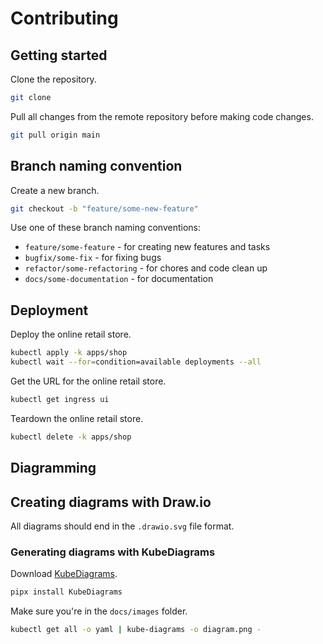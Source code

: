 # Contributing

## Getting started

Clone the repository.

```sh
git clone 
```

Pull all changes from the remote repository before making code changes.

```sh
git pull origin main
```

## Branch naming convention

Create a new branch.

```sh
git checkout -b "feature/some-new-feature"
```

Use one of these branch naming conventions:

- `feature/some-feature` - for creating new features and tasks
- `bugfix/some-fix` - for fixing bugs
- `refactor/some-refactoring` - for chores and code clean up
- `docs/some-documentation` - for documentation

## Deployment

Deploy the online retail store.

```sh
kubectl apply -k apps/shop
kubectl wait --for=condition=available deployments --all
```

Get the URL for the online retail store.

```sh
kubectl get ingress ui
```

Teardown the online retail store.

```sh
kubectl delete -k apps/shop
```

## Diagramming

## Creating diagrams with Draw.io

All diagrams should end in the `.drawio.svg` file format.

### Generating diagrams with KubeDiagrams

Download [KubeDiagrams](https://github.com/philippemerle/KubeDiagrams).

```sh
pipx install KubeDiagrams
```

Make sure you're in the `docs/images` folder.

```sh
kubectl get all -o yaml | kube-diagrams -o diagram.png -
```
